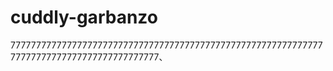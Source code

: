# cuddly-garbanzo
777777777777777777777777777777777777777777777777777777777777777777777777777777777777777777、
